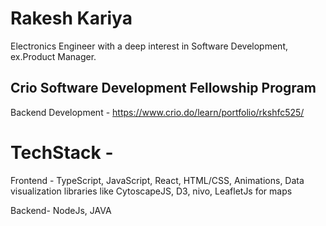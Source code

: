 # Rakesh Kariya
 Electronics Engineer with a deep interest in Software Development, ex.Product Manager.
                                                                                       
                                                                                       
## Crio Software Development Fellowship Program
Backend Development - https://www.crio.do/learn/portfolio/rkshfc525/

# TechStack -
Frontend - TypeScript, JavaScript, React, HTML/CSS, Animations, Data visualization libraries like CytoscapeJS, D3, nivo, LeafletJs for maps

Backend- NodeJs, JAVA
 
 

